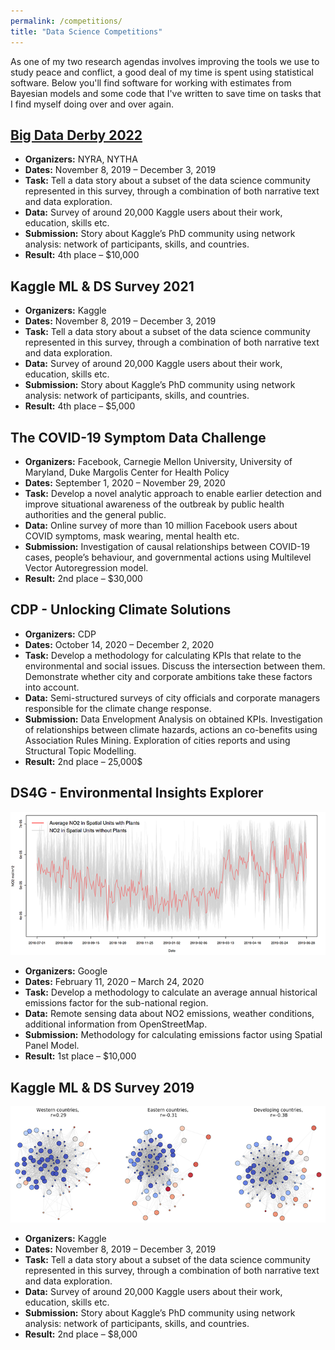 ```yaml
---
permalink: /competitions/
title: "Data Science Competitions"
---
```


As one of my two research agendas involves improving the tools we use to study peace and conflict, a good deal of my time is spent using statistical software. Below you'll find software for working with estimates from Bayesian models and some code that I've written to save time on tasks that I find myself doing over and over again.



## [Big Data Derby 2022](https://www.kaggle.com/code/artvolgin/winning-strategies-what-works-better)

- <strong>Organizers:</strong> NYRA, NYTHA
- <strong>Dates:</strong> November 8, 2019 – December 3, 2019
- <strong>Task:</strong> Tell a data story about a subset of the data science community represented in this survey, through a combination of both narrative text and data exploration.
- <strong>Data:</strong> Survey of around 20,000 Kaggle users about their work, education, skills etc.
- <strong>Submission:</strong> Story about Kaggle’s PhD community using network analysis: network of participants, skills, and countries.
- <strong>Result:</strong> 4th place – $10,000


## Kaggle ML & DS Survey 2021

- <strong>Organizers:</strong> Kaggle
- <strong>Dates:</strong> November 8, 2019 – December 3, 2019
- <strong>Task:</strong> Tell a data story about a subset of the data science community represented in this survey, through a combination of both narrative text and data exploration.
- <strong>Data:</strong> Survey of around 20,000 Kaggle users about their work, education, skills etc.
- <strong>Submission:</strong> Story about Kaggle’s PhD community using network analysis: network of participants, skills, and countries.
- <strong>Result:</strong> 4th place – $5,000


## The COVID-19 Symptom Data Challenge

- <strong>Organizers:</strong> Facebook, Carnegie Mellon University, University of Maryland, Duke Margolis Center for Health Policy
- <strong>Dates:</strong> September 1, 2020 – November 29, 2020
- <strong>Task:</strong> Develop a novel analytic approach to enable earlier detection and improve situational awareness of the outbreak by public health authorities and the general public.
- <strong>Data:</strong> Online survey of more than 10 million Facebook users about COVID symptoms, mask wearing, mental health etc. 
- <strong>Submission:</strong> Investigation of causal relationships between COVID-19 cases, people’s behaviour, and governmental actions using Multilevel Vector Autoregression model.
- <strong>Result:</strong> 2nd place – $30,000


## CDP - Unlocking Climate Solutions

- <strong>Organizers:</strong> CDP
- <strong>Dates:</strong> October 14, 2020 – December 2, 2020 
- <strong>Task:</strong> Develop a methodology for calculating KPIs that relate to the environmental and social issues. Discuss the intersection between them. Demonstrate whether city and corporate ambitions take these factors into account.
- <strong>Data:</strong> Semi-structured surveys of city officials and corporate managers responsible for the climate change response.
- <strong>Submission:</strong> Data Envelopment Analysis on obtained KPIs. Investigation of relationships between climate hazards, actions an co-benefits using Association Rules Mining. Exploration of cities reports and using Structural Topic Modelling. 
- <strong>Result:</strong> 2nd place – 25,000$


## DS4G - Environmental Insights Explorer

![](/images/competitions/ds4g_eie.png)

- <strong>Organizers:</strong> Google
- <strong>Dates:</strong> February 11, 2020 – March 24, 2020
- <strong>Task:</strong> Develop a methodology to calculate an average annual historical emissions factor for the sub-national region.
- <strong>Data:</strong> Remote sensing data about NO2 emissions, weather conditions, additional information from OpenStreetMap.
- <strong>Submission:</strong> Methodology for calculating emissions factor using Spatial Panel Model.
- <strong>Result:</strong> 1st place – $10,000


## Kaggle ML & DS Survey 2019

![](/images/competitions/kaggle_survey_2019.png)

- <strong>Organizers:</strong> Kaggle
- <strong>Dates:</strong> November 8, 2019 – December 3, 2019
- <strong>Task:</strong> Tell a data story about a subset of the data science community represented in this survey, through a combination of both narrative text and data exploration.
- <strong>Data:</strong> Survey of around 20,000 Kaggle users about their work, education, skills etc.
- <strong>Submission:</strong> Story about Kaggle’s PhD community using network analysis: network of participants, skills, and countries.
- <strong>Result:</strong> 2nd place – $8,000
